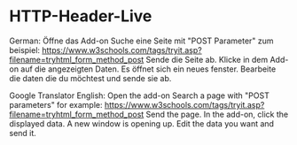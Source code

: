 # HTTP-Header-Live
German:
Öffne das Add-on
Suche eine Seite mit "POST Parameter" zum beispiel: https://www.w3schools.com/tags/tryit.asp?filename=tryhtml_form_method_post
Sende die Seite ab.
Klicke in dem Add-on auf die angezeigten Daten.
Es öffnet sich ein neues fenster.
Bearbeite die daten die du möchtest und sende sie ab.



Google Translator English:
Open the add-on
Search a page with "POST parameters" for example: https://www.w3schools.com/tags/tryit.asp?filename=tryhtml_form_method_post
Send the page.
In the add-on, click the displayed data.
A new window is opening up.
Edit the data you want and send it.
